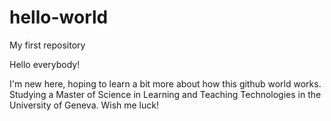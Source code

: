 # hello-world
My first repository

Hello everybody!

I'm new here, hoping to learn a bit more about how this github world works. 
Studying a Master of Science in Learning and Teaching Technologies in the University of Geneva. 
Wish me luck!
